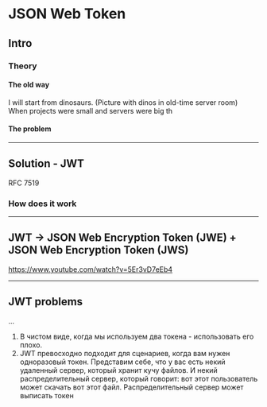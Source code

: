 # JSON Web Token

## Intro
### Theory
#### The old way
I will start from dinosaurs. 
(Picture with dinos in old-time server room) 
When projects were small and servers were big th
#### The problem
---
## Solution - JWT
RFC 7519
### How does it work

---
## JWT -> JSON Web Encryption Token (JWE) + JSON Web Encryption Token (JWS)
https://www.youtube.com/watch?v=5Er3vD7eEb4


---
## JWT problems
...
1. В чистом виде, когда мы используем два токена - использовать его плохо.
2. JWT превосходно подходит для сценариев, когда вам нужен одноразовый токен. Представим себе, что у вас есть некий удаленный сервер, который хранит кучу файлов. И некий распределительный сервер, который говорит: вот этот пользователь может скачать вот этот файл. Распределительный сервер может выписать токен
 